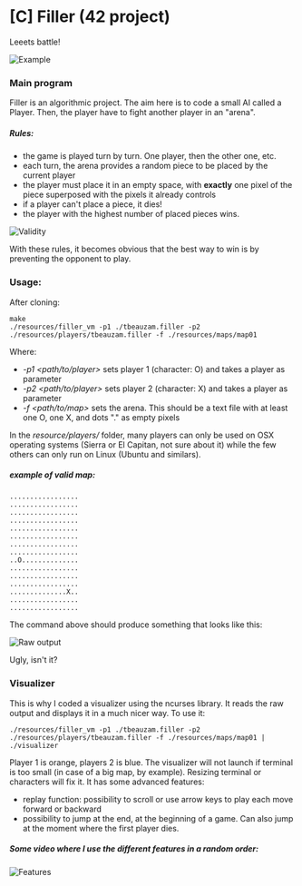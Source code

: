 # [C] Filler (42 project)

Leeets battle!

![Example](https://github.com/tbeauzam/42-project---filler/blob/master/filler/videos/example_filler.gif)


### Main program

Filler is an algorithmic project. The aim here is to code a small AI called a Player. Then, the player have to fight another player in an "arena".
##### Rules:
- the game is played turn by turn. One player, then the other one, etc.
- each turn, the arena provides a random piece to be placed by the current player
- the player must place it in an empty space, with __exactly__ one pixel of the piece superposed with the pixels it already controls
- if a player can't place a piece, it dies!
- the player with the highest number of placed pieces wins.

![Validity](https://github.com/tbeauzam/42-project---filler/blob/master/filler/videos/validity_example.png)

With these rules, it becomes obvious that the best way to win is by preventing the opponent to play.

### Usage:

After cloning:

```
make
./resources/filler_vm -p1 ./tbeauzam.filler -p2 ./resources/players/tbeauzam.filler -f ./resources/maps/map01
```
Where:
- *-p1 <path/to/player>* sets player 1 (character: O) and takes a player as parameter
- *-p2 <path/to/player>* sets player 2 (character: X) and takes a player as parameter
- *-f <path/to/map>* sets the arena. This should be a text file with at least one O, one X, and dots "." as empty pixels

In the *resource/players/* folder, many players can only be used on OSX operating systems (Sierra or El Capitan, not sure about it) while the few others can only run on Linux (Ubuntu and similars).

##### example of valid map:
```
.................
.................
.................
.................
.................
.................
.................
.................
..O..............
.................
.................
.................
..............X..
.................
.................
```

The command above should produce something that looks like this:

![Raw output](https://github.com/tbeauzam/42-project---filler/blob/master/filler/videos/raw_output_filler.gif)

Ugly, isn't it?

### Visualizer

This is why I coded a visualizer using the ncurses library. It reads the raw output and displays it in a much nicer way. To use it:

```
./resources/filler_vm -p1 ./tbeauzam.filler -p2 ./resources/players/tbeauzam.filler -f ./resources/maps/map01 | ./visualizer
```

Player 1 is orange, players 2 is blue. 
The visualizer will not launch if terminal is too small (in case of a big map, by example). Resizing terminal or characters will fix it. It has some advanced features:
- replay function: possibility to scroll or use arrow keys to play each move forward or backward
- possibility to jump at the end, at the beginning of a game. Can also jump at the moment where the first player dies.

##### Some video where I use the different features in a random order:
![Features](https://github.com/tbeauzam/42-project---filler/blob/master/filler/videos/visualizer_features_filler.gif)
